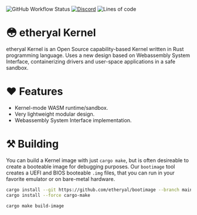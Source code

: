 ![GitHub Workflow Status](https://img.shields.io/github/workflow/status/etheryal/etheryal-kernel/Build?style=flat-square)
[![Discord](https://img.shields.io/discord/805182661348818965?style=flat-square)](https://discord.gg/dsY99BV2PT)
![Lines of code](https://img.shields.io/tokei/lines/github/etheryal/etheryal-kernel?style=flat-square)

# 😳 etheryal Kernel

etheryal Kernel is an Open Source capability-based Kernel written in Rust programming language. Uses a new design based on Webassembly System Interface, containerizing drivers and user-space applications in a safe sandbox.

# ❤ Features

- Kernel-mode WASM runtime/sandbox.
- Very lightweight modular design.
- Webassembly System Interface implementation.

# ⚒ Building

You can build a Kernel image with just `cargo make`, but is often desireable to create a booteable image for debugging purposes. Our `bootimage` tool creates a UEFI and BIOS booteable `.img` files, that you can run in your favorite emulator or on bare-metal hardware.

```bash
cargo install --git https://github.com/etheryal/bootimage --branch main
cargo install --force cargo-make

cargo make build-image
```
